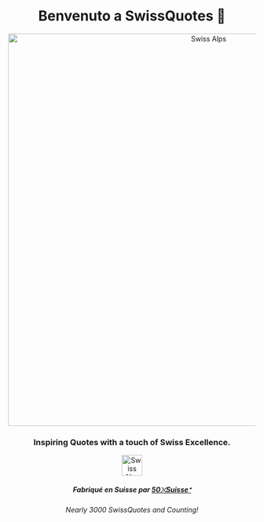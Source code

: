 <h1 align="center">Benvenuto a SwissQuotes 🌻</h1>

<p align="center">

  <a href="https://SwissQuotes.github.io">
    <img src="https://github.com/SwissQuotes/SwissQuotes.github.io/assets/156722656/11fda061-e613-408f-9ac8-46fb89a5e9e3" alt="Swiss Alps" width="800" href="50xSuisse.github.io">
  </a>
</p>

<h3 align="center">Inspiring Quotes with a touch of Swiss Excellence.</h3>

<p align="center">
  <a href="https://SwissQuotes.github.io">
    <img src="https://github.com/SwissQuotes/SwissQuotes.github.io/assets/156722656/a5e2ca49-cdd5-4079-aa9d-a7c6ee1ae75c" alt="Swiss Alps" width="42px" href="50xSuisse.github.io">
  </a>
</p>
<h5 align="center">Fabriqué en Suisse par <a href=https://github.com/50xsuisse>50⤬Suisseᐩ</a></h5>
<h6 align="center">Nearly 3000 SwissQuotes and Counting!</a></h6>

